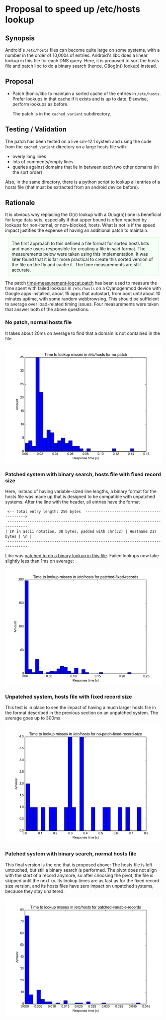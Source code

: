 # Proposal to speed up /etc/hosts lookup

## Synopsis
Android's `/etc/hosts` files can become quite large on some systems,
with a number in the order of 10,000s of entries. Android's libc does a linear
lookup in this file for each DNS query. Here, it is proposed to sort the hosts
file and patch libc to do a binary search (hence, O(log(n)) lookup) instead.

## Proposal
* Patch Bionic/libc to maintain a sorted cache of the entries in `/etc/hosts`.
  Prefer lookups in that cache if it exists and is up to date. Elsewise,
  perform lookups as before.

  The patch is in the `cached_variant` subdirectory.

## Testing / Validation
The patch has been tested on a live cm-12.1 system and using the code from the `cached_variant`
directory on a large hosts file with

* overly long lines
* lots of comments/empty lines
* queries against domains that lie in between each two other domains (in the
  sort order)

Also, in the same directory, there is a python script to lookup all entries of
a hosts file (that must be extracted from an android device before).

## Rationale
It is obvious why replacing the O(n) lookup with a O(log(n)) one is beneficial
for large data sets, especially if that upper bound is often reached by lookups
for non-iternal, or non-blocked, hosts. What is not is if the speed impact
justifies the expense of having an additional patch to maintain.

<div style="background: #f5fff5; border: 1px solid #cfc; margin: 10px; padding: 10px">
The first approach to this defined a file format for sorted hosts lists and
made users responsible for creating a file in said format. The measurements
below were taken using this implementation. It was later found that it is far
more practical to create this sorted version of the file on the fly and cache
it. The time measurements are still accurate.
</div>

The patch
[time-measurement-logcat.patch](patches/time-measurement-logcat.patch) has been
used to measure the time spent with failed lookups in `/etc/hosts` on a
Cyanogenmod device with Google apps installed, about 15 apps that autostart,
from boot until about 10 minutes uptime, with some random webbrowsing. This
should be sufficient to average over load-related timing issues. Four
measurements were taken that answer both of the above questions.

### No patch, normal hosts file
It takes about 20ms on average to find that a domain is not contained in the file.

![no patch, normal hosts file](data/no-patch.png)

### Patched system with binary search, hosts file with fixed record size
Here, instead of having variable-sized line lengths, a binary format for the hosts
file was made up that is designed to be compatible with unpatched systems. After
the line with the header, all entries have the format

     <-- total entry length: 256 bytes  ------------------------------------------->
     -------------------------------------------------------------------------------
    | IP in ascii notation, 38 bytes, padded with chr(32) | Hostname 217 bytes | \n |
     -------------------------------------------------------------------------------

Libc was [patched to do a binary lookup in this
file](patches/fixed-record-size-lookup.patch). Failed lookups now take slightly
less than 1ms on average:

![patched with fixed record size](data/patched-fixed-records.png)

### Unpatched system, hosts file with fixed record size
This test is in place to see the impact of having a much larger hosts file in the
format described in the previous section on an unpatched system. The average goes
up to 300ms.

![unpatched with fixed record size](data/no-patch-fixed-record-size.png)

### Patched system with binary search, normal hosts file
This final version is the one that is proposed above: The hosts file is left untouched, but
still a binary search is performed. The pivot does not align with the start of a record
anymore, so after choosing the pivot, the file is skipped until the next `\n`.
Its lookup times are as fast as for the fixed record size version, and its
hosts files have zero impact on unpatched systems, because they stay unaltered.

![patched with variable record size](data/patched-variable-records.png)
